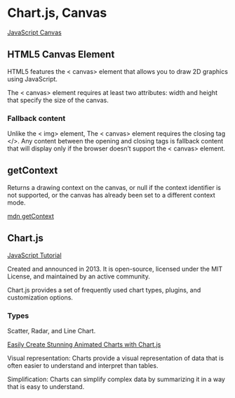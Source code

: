 # Chart.js, Canvas

[JavaScript Canvas](https://www.javascripttutorial.net/web-apis/javascript-canvas/)

## HTML5 Canvas Element

HTML5 features the < canvas> element that allows you to draw 2D graphics using JavaScript.

The < canvas> element requires at least two attributes: width and height that specify the size of the canvas.

### Fallback content

Unlike the < img> element, The < canvas> element requires the closing tag </>. Any content between the opening and closing tags is fallback content that will display only if the browser doesn’t support the < canvas> element.

## getContext

Returns a drawing context on the canvas, or null if the context identifier is not supported, or the canvas has already been set to a different context mode.

[mdn getContext](https://developer.mozilla.org/en-US/docs/Web/API/HTMLCanvasElement/getContext)

## Chart.js

[JavaScript Tutorial](https://www.javascripttutorial.net/web-apis/javascript-canvas/)

Created and announced in 2013. It is open-source, licensed under the MIT License, and maintained by an active community.

Chart.js provides a set of frequently used chart types, plugins, and customization options.

### Types

Scatter, Radar, and Line Chart.

[Easily Create Stunning Animated Charts with Chart.js](https://www.webdesignerdepot.com/2013/11/easily-create-stunning-animated-charts-with-chart-js/)

Visual representation: Charts provide a visual representation of data that is often easier to understand and interpret than tables.

Simplification: Charts can simplify complex data by summarizing it in a way that is easy to understand.